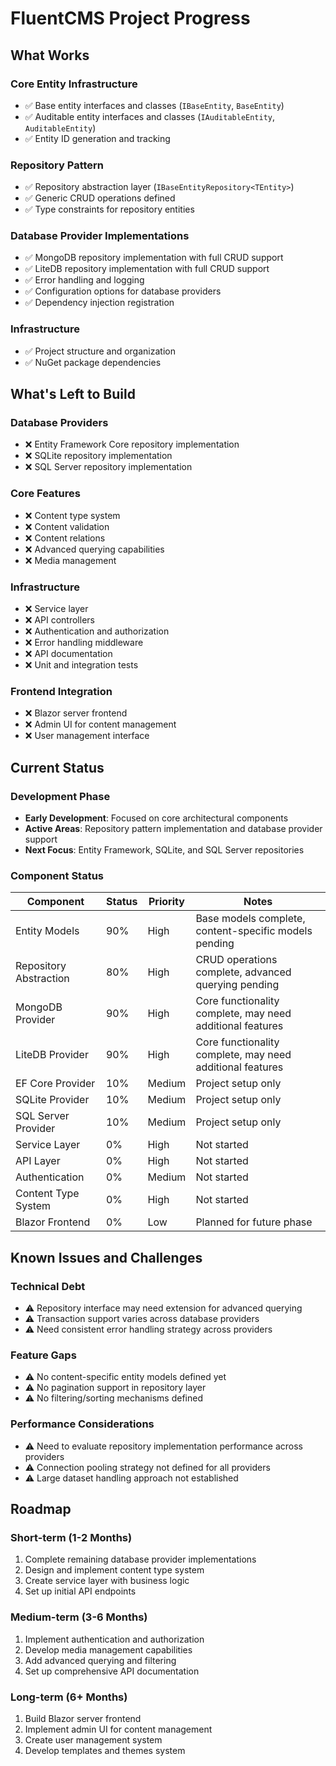 # FluentCMS Project Progress

## What Works

### Core Entity Infrastructure
- ✅ Base entity interfaces and classes (`IBaseEntity`, `BaseEntity`)
- ✅ Auditable entity interfaces and classes (`IAuditableEntity`, `AuditableEntity`)
- ✅ Entity ID generation and tracking

### Repository Pattern
- ✅ Repository abstraction layer (`IBaseEntityRepository<TEntity>`)
- ✅ Generic CRUD operations defined
- ✅ Type constraints for repository entities

### Database Provider Implementations
- ✅ MongoDB repository implementation with full CRUD support
- ✅ LiteDB repository implementation with full CRUD support
- ✅ Error handling and logging
- ✅ Configuration options for database providers
- ✅ Dependency injection registration

### Infrastructure
- ✅ Project structure and organization
- ✅ NuGet package dependencies

## What's Left to Build

### Database Providers
- ❌ Entity Framework Core repository implementation
- ❌ SQLite repository implementation
- ❌ SQL Server repository implementation

### Core Features
- ❌ Content type system
- ❌ Content validation
- ❌ Content relations
- ❌ Advanced querying capabilities
- ❌ Media management

### Infrastructure
- ❌ Service layer
- ❌ API controllers
- ❌ Authentication and authorization
- ❌ Error handling middleware
- ❌ API documentation
- ❌ Unit and integration tests

### Frontend Integration
- ❌ Blazor server frontend
- ❌ Admin UI for content management
- ❌ User management interface

## Current Status

### Development Phase
- **Early Development**: Focused on core architectural components
- **Active Areas**: Repository pattern implementation and database provider support
- **Next Focus**: Entity Framework, SQLite, and SQL Server repositories

### Component Status

| Component | Status | Priority | Notes |
|-----------|--------|----------|-------|
| Entity Models | 90% | High | Base models complete, content-specific models pending |
| Repository Abstraction | 80% | High | CRUD operations complete, advanced querying pending |
| MongoDB Provider | 90% | High | Core functionality complete, may need additional features |
| LiteDB Provider | 90% | High | Core functionality complete, may need additional features |
| EF Core Provider | 10% | Medium | Project setup only |
| SQLite Provider | 10% | Medium | Project setup only |
| SQL Server Provider | 10% | Medium | Project setup only |
| Service Layer | 0% | High | Not started |
| API Layer | 0% | High | Not started |
| Authentication | 0% | Medium | Not started |
| Content Type System | 0% | High | Not started |
| Blazor Frontend | 0% | Low | Planned for future phase |

## Known Issues and Challenges

### Technical Debt
- ⚠️ Repository interface may need extension for advanced querying
- ⚠️ Transaction support varies across database providers
- ⚠️ Need consistent error handling strategy across providers

### Feature Gaps
- ⚠️ No content-specific entity models defined yet
- ⚠️ No pagination support in repository layer
- ⚠️ No filtering/sorting mechanisms defined

### Performance Considerations
- ⚠️ Need to evaluate repository implementation performance across providers
- ⚠️ Connection pooling strategy not defined for all providers
- ⚠️ Large dataset handling approach not established

## Roadmap

### Short-term (1-2 Months)
1. Complete remaining database provider implementations
2. Design and implement content type system
3. Create service layer with business logic
4. Set up initial API endpoints

### Medium-term (3-6 Months)
1. Implement authentication and authorization
2. Develop media management capabilities
3. Add advanced querying and filtering
4. Set up comprehensive API documentation

### Long-term (6+ Months)
1. Build Blazor server frontend
2. Implement admin UI for content management
3. Create user management system
4. Develop templates and themes system
